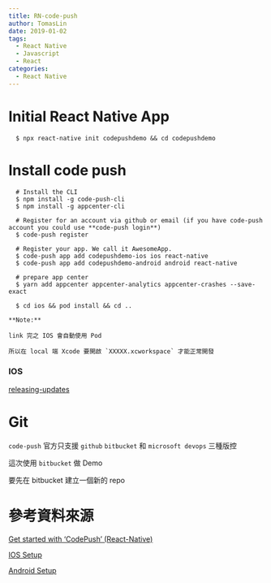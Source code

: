 ```yaml
---
title: RN-code-push
author: TomasLin
date: 2019-01-02
tags:
  - React Native
  - Javascript
  - React
categories: 
  - React Native
---
```


# Initial React Native App

```
  $ npx react-native init codepushdemo && cd codepushdemo
```

# Install code push

```
  # Install the CLI
  $ npm install -g code-push-cli
  $ npm install -g appcenter-cli

  # Register for an account via github or email (if you have code-push account you could use **code-push login**)
  $ code-push register

  # Register your app. We call it AwesomeApp.
  $ code-push app add codepushdemo-ios ios react-native
  $ code-push app add codepushdemo-android android react-native

  # prepare app center
  $ yarn add appcenter appcenter-analytics appcenter-crashes --save-exact

  $ cd ios && pod install && cd ..
```

```
**Note:**

link 完之 IOS 會自動使用 Pod 

所以在 local 端 Xcode 要開啟 `XXXXX.xcworkspace` 才能正常開發
```

### IOS

[releasing-updates](https://github.com/microsoft/react-native-code-push#releasing-updates)

# Git

`code-push` 官方只支援 `github` `bitbucket` 和 `microsoft devops` 三種版控

這次使用 `bitbucket` 做 Demo

要先在 bitbucket 建立一個新的 repo


# 參考資料來源

[Get started with ‘CodePush’ (React-Native)](https://medium.com/@rajanmaharjan/get-started-with-wonderful-technology-d838aafdc2d3)

[IOS Setup](https://github.com/Microsoft/react-native-code-push/blob/master/docs/setup-ios.md)

[Android Setup](https://github.com/Microsoft/react-native-code-push/blob/master/docs/setup-android.md)
